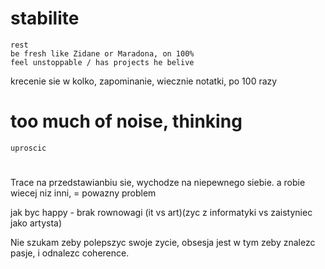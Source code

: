 # stabilite
    rest
    be fresh like Zidane or Maradona, on 100%
    feel unstoppable / has projects he belive

krecenie sie w kolko, zapominanie, wiecznie notatki, po 100 razy 


# too much of noise, thinking
    uproscic

# 
Trace na przedstawianbiu sie, wychodze na niepewnego siebie. a robie wiecej niz inni, = powazny problem 

jak byc happy - brak rownowagi (it vs art)(zyc z informatyki vs zaistyniec jako artysta)

Nie szukam zeby polepszyc swoje zycie, obsesja jest w tym zeby znalezc pasje, i odnalezc coherence. 

